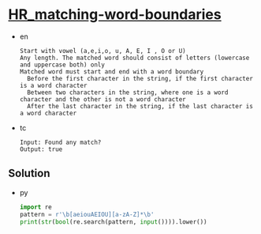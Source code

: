 # [HR_matching-word-boundaries](https://www.hackerrank.com/challenges/matching-word-boundaries)

* en

  ```en
  Start with vowel (a,e,i,o, u, A, E, I , O or U)
  Any length. The matched word should consist of letters (lowercase and uppercase both) only
  Matched word must start and end with a word boundary
    Before the first character in the string, if the first character is a word character
    Between two characters in the string, where one is a word character and the other is not a word character
    After the last character in the string, if the last character is a word character
  ```

* tc

  ```tc
  Input: Found any match?
  Output: true
  ```

## Solution

* py

  ```py
  import re
  pattern = r'\b[aeiouAEIOU][a-zA-Z]*\b'
  print(str(bool(re.search(pattern, input()))).lower())
  ```
